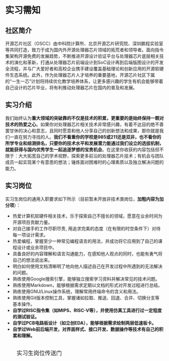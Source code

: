 # 实习需知

## 社区简介

开源芯片社区（OSCC）由中科院计算所、北京开源芯片研究院、深圳鹏程实验室等共同打造，致力于成为国内外开源处理器芯片领域的拓荒者和领导者。面向指令集架构开源免费的发展趋势，不断推进开源设计验证平台与处理器芯片底层相关技术的演化和革新，打通从处理器芯片前端设计到SoC设计再到后端版图设计的开发全流程，并与广大爱好者和高校企业携手建设覆盖基础理论和创新应用的开源软硬件生态系统。此外，作为处理器芯片人才培养的重要基地，开源芯片社区下属的“一生一芯”计划将持续优化教学培养体系，让更多感兴趣的学生有机会能够带着自己设计的芯片毕业，将有利推动处理器芯片在国内的普及和发展。

## 实习介绍

我们始终认为**重大领域的突破靠的不仅是技术的积累，更重要的是始终保持一颗对技术的热爱之心**。如果你对处理器芯片相关技术非常感兴趣，有着不达目的绝不善罢甘休的决心和意志，且同时愿意和他人分享自己的创新想法和成果，那你就是我们一直在努力寻找的人。**我们不看重你的学校是985或211还是双非，也不看你的所学专业和综测排名，只要你的技术水平和发展潜力能通过我们设立的选拔机制，就能获得与国内优秀学生一起追逐梦想的宝贵机会**。在这里你收获的内容包括但不限于：大大拓宽自己的学术视野，探索更多前沿的处理器芯片技术；有机会与团队成员一起实现某个有意思的想法；锤炼面对困难时的心理素质以及独立解决问题的能力。

## 实习岗位

实习生岗位的通用入职要求如下所示（目前暂未开放非技术类岗位，**加粗内容为加分项**）：

- 热爱计算机软硬件相关技术，乐于探索自己不擅长的领域，愿意在业余时间为开源项目贡献力量。
- 对自己接手的工作尽职尽责, 用追求完美的态度（在有限的时空条件下）对待每一项设计需求。
- 热爱编程，掌握至少一种常见编程语言的用法，并成功将它应用到了自己的课程设计或业余项目中。
- 具备良好的内容理解和语言沟通能力，在感知他人观点的同时，也能有勇气将自己的想法说出来。
- 明白如何使用文档清晰明了地向他人描述自己在开发过程中所遇到的无法解决的问题。
- 熟练使用Google搜索引擎，能够独立搜索学习资料并解决常见的技术问题。
- 熟练使用Markdown，能够根据需求定期以文档的形式对开发过程进行总结。
- 熟练使用GNU/Linux操作系统，理解常用终端命令的含义和用法。
- 熟练使用Git版本控制工具，掌握诸如拉取、推送、回退、合并、切换分支等基本操作。
- **自学过RISC指令集（如MIPS、RISC-V等），并使用仿真工具进行过一定程度的测试验证。**
- **自学过PCB电路板设计（如立创EDA），能够根据需求绘制两层低速板卡。**
- **自学过Web前后端开发，对界面样式、接口开发、数据操作等技术有自己的积累和理解。**

<container flex-row flex-center>
    <btn
        type="solid gray-brand"
        href="https://github.com/ysyx-ta/ysyx-internships"
        style="display:inline-block; padding:1em 2em; font-size:18px;">
        实习生岗位传送门
    </btn>
</container>
